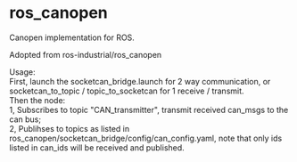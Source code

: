 ros_canopen
===========

Canopen implementation for ROS.

Adopted from ros-industrial/ros_canopen

Usage:  
First, launch the socketcan_bridge.launch for 2 way communication, or socketcan_to_topic / topic_to_socketcan for 1 receive / transmit.  
Then the node:  
1, Subscribes to topic "CAN_transmitter", transmit received can_msgs to the can bus;  
2, Publihses to topics as listed in ros_canopen/socketcan_bridge/config/can_config.yaml, 
note that only ids listed in can_ids will be received and published.
